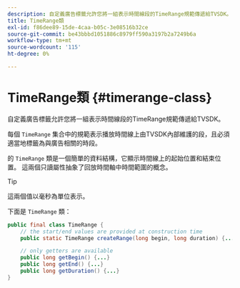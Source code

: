 ```yaml
---
description: 自定義廣告標籤允許您將一組表示時間線段的TimeRange規範傳遞給TVSDK。
title: TimeRange類
exl-id: f86dee89-15de-4caa-b05c-3e08516b32ce
source-git-commit: be43bbbd1051886c8979ff590a3197b2a7249b6a
workflow-type: tm+mt
source-wordcount: '115'
ht-degree: 0%

---
```


# TimeRange類 {#timerange-class}

自定義廣告標籤允許您將一組表示時間線段的TimeRange規範傳遞給TVSDK。

<!--<a id="section_42EB6D62627A424ABA250E3246EFEFC3"></a>-->

每個 `TimeRange` 集合中的規範表示播放時間線上由TVSDK內部維護的段，且必須適當地標籤為與廣告相關的時段。

的 `TimeRange` 類是一個簡單的資料結構，它顯示時間線上的起始位置和結束位置。 這兩個只讀屬性抽象了回放時間軸中時間範圍的概念。

>[!TIP]
>
>這兩個值以毫秒為單位表示。

下面是 `TimeRange` 類：

```java
public final class TimeRange {
    // the start/end values are provided at construction time
    public static TimeRange createRange(long begin, long duration) {...} 

    // only getters are available
    public long getBegin() {...} 
    public long getEnd() {...} 
    public long getDuration() {...}
}
```
